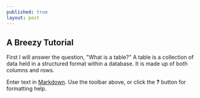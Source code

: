 ```yaml
---
published: true
layout: post
---
```

## A Breezy Tutorial

First I will answer the question, "What is a table?" A table is a collection of data held in a structured format within a database. It is made up of both columns and rows.  




Enter text in [Markdown](http://daringfireball.net/projects/markdown/). Use the toolbar above, or click the **?** button for formatting help.
